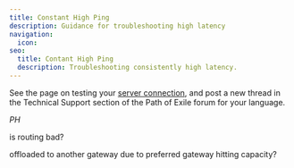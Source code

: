 ```yaml
---
title: Constant High Ping
description: Guidance for troubleshooting high latency
navigation:
  icon:
seo:
  title: Contant High Ping
  description: Troubleshooting consistently high latency.
---
```


See the page on testing your [server connection](/information/server-connection), and post a new thread in the Technical Support section of the Path of Exile forum for your language.

_PH_

is routing bad?

offloaded to another gateway due to preferred gateway hitting capacity?
